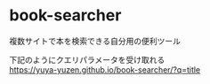 # book-searcher

複数サイトで本を検索できる自分用の便利ツール

下記のようにクエリパラメータを受け取れる  
https://yuya-yuzen.github.io/book-searcher/?q=title
